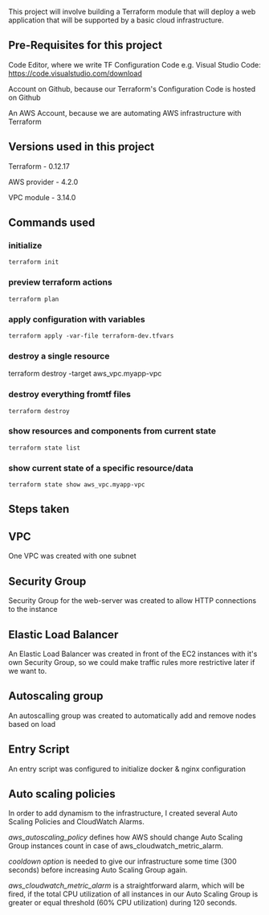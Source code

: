 This project will involve building a Terraform module that will deploy a web application that will be supported by a basic cloud infrastructure.

## Pre-Requisites for this project
Code Editor, where we write TF Configuration Code e.g. Visual Studio Code: https://code.visualstudio.com/download

Account on Github, because our Terraform's Configuration Code is hosted on Github

An AWS Account, because we are automating AWS infrastructure with Terraform

## Versions used in this project
Terraform - 0.12.17

AWS provider - 4.2.0

VPC module - 3.14.0

## Commands used 

### initialize

    terraform init

### preview terraform actions

    terraform plan

### apply configuration with variables

    terraform apply -var-file terraform-dev.tfvars

### destroy a single resource

terraform destroy -target aws_vpc.myapp-vpc

### destroy everything fromtf files

    terraform destroy

### show resources and components from current state

    terraform state list

### show current state of a specific resource/data

    terraform state show aws_vpc.myapp-vpc    

## Steps taken
## VPC
One VPC was created with one subnet

## Security Group
Security Group for the web-server was created to allow HTTP connections to the instance

## Elastic Load Balancer
An Elastic Load Balancer was created in front of the EC2 instances with it's own Security Group, so we could make traffic rules more restrictive later if we want to.

## Autoscaling group
An autoscalling group was created to automatically add and remove nodes based on load

## Entry Script
An entry script was configured to initialize docker & nginx configuration

## Auto scaling policies
In order to add dynamism to the infrastructure, I created several Auto Scaling Policies and CloudWatch Alarms.

*aws_autoscaling_policy* defines how AWS should change Auto Scaling Group instances count in case of aws_cloudwatch_metric_alarm.

*cooldown option* is needed to give our infrastructure some time (300 seconds) before increasing Auto Scaling Group again.

*aws_cloudwatch_metric_alarm* is a straightforward alarm, which will be fired, if the total CPU utilization of all instances in our Auto Scaling Group is greater or equal threshold (60% CPU utilization) during 120 seconds.
